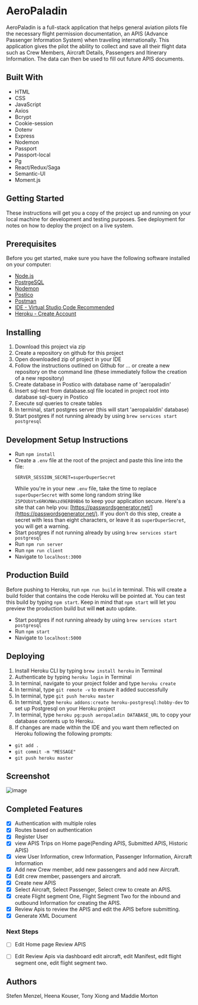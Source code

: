 # AeroPaladin
AeroPaladin is a full-stack application that helps general aviation pilots file the necessary flight permission documentation, an APIS (Advance Passenger Information System) when traveling internationally. This application gives the pilot the ability to collect and save all their flight data such as Crew Members, Aircraft Details, Passengers and Itinerary Information. The data can then be used to fill out future APIS documents.

## Built With
* HTML
* CSS
* JavaScript
* Axios
* Bcrypt
* Cookie-session
* Dotenv
* Express
* Nodemon
* Passport
* Passport-local
* Pg
* React/Redux/Saga
* Semantic-UI
* Moment.js

## Getting Started
These instructions will get you a copy of the project up and running on your local machine for development and testing purposes. See deployment for notes on how to deploy the project on a live system.

## Prerequisites

Before you get started, make sure you have the following software installed on your computer:

- [Node.js](https://nodejs.org/en/)
- [PostrgeSQL](https://www.postgresql.org/)
- [Nodemon](https://nodemon.io/)
- [Postico](https://eggerapps.at/postico/)
- [Postman](https://www.getpostman.com/)
- [IDE - Virtual Studio Code Recommended](https://code.visualstudio.com/)
- [Heroku - Create Account](https://www.heroku.com/)

## Installing

1. Download this project via zip
2. Create a repository on github for this project
3. Open downloaded zip of project in your IDE
4. Follow the instructions outlined on Github for ... or create a new repository on the command line (these immediately follow    the creation of a new repository)
5. Create database in Postico with database name of 'aeropaladin'
6. Insert sql-text from database.sql file located in project root into database sql-query in Postico
7. Execute sql queries to create tables
8. In terminal, start postgres server (this will start 'aeropalaldin' database)
9. Start postgres if not running already by using `brew services start postgresql`

## Development Setup Instructions

* Run `npm install`
* Create a `.env` file at the root of the project and paste this line into the file:
    ```
    SERVER_SESSION_SECRET=superDuperSecret
    ```
    While you're in your new `.env` file, take the time to replace `superDuperSecret` with some long random string like `25POUbVtx6RKVNWszd9ERB9Bb6` to keep your application secure. Here's a site that can help you: [https://passwordsgenerator.net/](https://passwordsgenerator.net/). If you don't do this step, create a secret with less than eight characters, or leave it as `superDuperSecret`, you will get a warning.
* Start postgres if not running already by using `brew services start postgresql`
* Run `npm run server`
* Run `npm run client`
* Navigate to `localhost:3000`


## Production Build

Before pushing to Heroku, run `npm run build` in terminal. This will create a build folder that contains the code Heroku will be pointed at. You can test this build by typing `npm start`. Keep in mind that `npm start` will let you preview the production build but will **not** auto update.

* Start postgres if not running already by using `brew services start postgresql`
* Run `npm start`
* Navigate to `localhost:5000`

## Deploying

1. Install Heroku CLI by typing `brew install heroku` in Terminal
2. Authenticate by typing `heroku login` in Terminal
3. In terminal, navigate to your project folder and type `heroku create`
4. In terminal, type `git remote -v` to ensure it added successfully
5. In terminal, type `git push heroku master`
6. In terminal, type `heroku addons:create heroku-postgresql:hobby-dev` to set up Postgresql on your Heroku project
7. In terminal, type `heroku pg:push aeropaladin DATABASE_URL` to copy your database contents up to Heroku.
8. If changes are made within the IDE and you want them reflected on Heroku following the following prompts:
  * `git add .`
  * `git commit -m "MESSAGE"`
  * `git push heroku master`

## Screenshot

![image](https://user-images.githubusercontent.com/47267211/61001536-6ed3c300-a325-11e9-9564-1e0497fc7631.png)

## Completed Features

- [x] Authentication with multiple roles
- [x] Routes based on authentication
- [x] Register User
- [x] view APIS Trips on Home page(Pending APIS, Submitted APIS, Historic APIS)
- [x] view User Information, crew Information, Passenger Information, Aircraft Information
- [x] Add new Crew member, add new passengers and add new Aircraft.
- [x] Edit crew member, passengers and aircraft.
- [x] Create new APIS 
- [x] Select Aircraft, Select Passenger, Select crew to create an APIS.
- [x] create Flight segment One, Flight Segment Two for the inbound and outbound Information for creating the APIS.
- [x] Review Apis to review the APIS and edit the APIS before submitting.
- [x] Generate XML Document

### Next Steps

- [ ] Edit Home page Review APIS
- [ ] Edit Review Apis via dashboard edit aircraft, edit Manifest, edit flight segment one, edit flight segment two.



## Authors

Stefen Menzel, Heena Kouser, Tony Xiong and Maddie Morton




